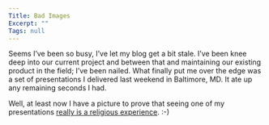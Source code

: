 ```yaml
---
Title: Bad Images
Excerpt: ""
Tags: null
---
```

<div>
Seems I&#8217;ve been so busy, I&#8217;ve let my blog get a bit stale. I&#8217;ve been knee deep into our current project and between that and maintaining our existing product in the field; I&#8217;ve been nailed.  What finally put me over the edge was a set of presentations I delivered last weekend in Baltimore, MD. It ate up any remaining seconds I had.  

Well, at least now I have a picture to prove that seeing one of my presentations <a href="http://dev.genesisfour.com/images/marclafleur_4_2004.jpg" target=_blank>really is a religious experience</a>. :-)
</div>